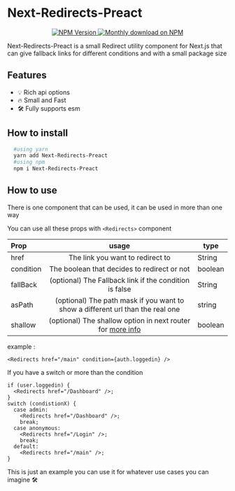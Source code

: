 # Next-Redirects-Preact

<p align="center">
  <a href="https://www.npmjs.org/package/next-redirects-preact">
    <img src="https://img.shields.io/npm/v/next-redirects-preact/latest.svg" alt="NPM Version" />
  </a>
  <a href="https://www.npmjs.org/package/next-redirects-preact">
    <img src="https://img.shields.io/npm/dm/next-redirects-preact.svg" alt="Monthly download on NPM" />
  </a>
</p>

Next-Redirects-Preact is a small Redirect utility component for Next.js that can give fallback links for different conditions and with a small package size

## Features

- 💡 Rich api options
- 🔥 Small and Fast
- 🛠 Fully supports esm

## How to install

```zsh
  #using yarn
  yarn add Next-Redirects-Preact
  #using npm
  npm i Next-Redirects-Preact
```

## How to use

There is one component that can be used, it can be used in more than one way

You can use all these props with `<Redirects>` component

| Prop      |                                                     usage                                                     | type    |
| :-------- | :-----------------------------------------------------------------------------------------------------------: | ------- |
| href      |                                       The link you want to redirect to                                        | String  |
| condition |                                  The boolean that decides to redirect or not                                  | boolean |
| fallBack  |                            (optional) The Fallback link if the condition is false                             | String  |
| asPath    |                (optional) The path mask if you want to show a different url than the real one                 | string  |
| shallow   | (optional) The shallow option in next router for [more info](https://nextjs.org/docs/routing/shallow-routing) | boolean |

example :

```tsx
<Redirects href="/main" condition={auth.loggedin} />
```

If you have a switch or more than the condition

```tsx
if (user.loggedin) {
  <Redirects href="/Dashboard" />;
}
switch (condistionX) {
  case admin:
    <Redirects href="/Dashboard" />;
    break;
  case anonymous:
    <Redirects href="/Login" />;
    break;
  default:
    <Redirects href="/main" />;
}
```

This is just an example you can use it for whatever use cases you can imagine 🛠
